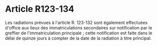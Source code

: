 # Article R123-134

Les radiations prévues à l'article R. 123-132 sont également effectuées d'office aux lieux des immatriculations secondaires sur notification par le greffier de l'immatriculation principale ; cette notification est faite dans le délai de quinze jours à compter de la date de la radiation à titre principal.